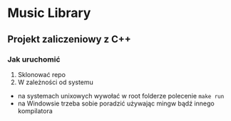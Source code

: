 # Music Library

## Projekt zaliczeniowy z C++

### Jak uruchomić
1. Sklonować repo
2. W zależności od systemu
- na systemach unixowych wywołać w root folderze polecenie `make run`
- na Windowsie trzeba sobie poradzić używając mingw bądź innego kompilatora
